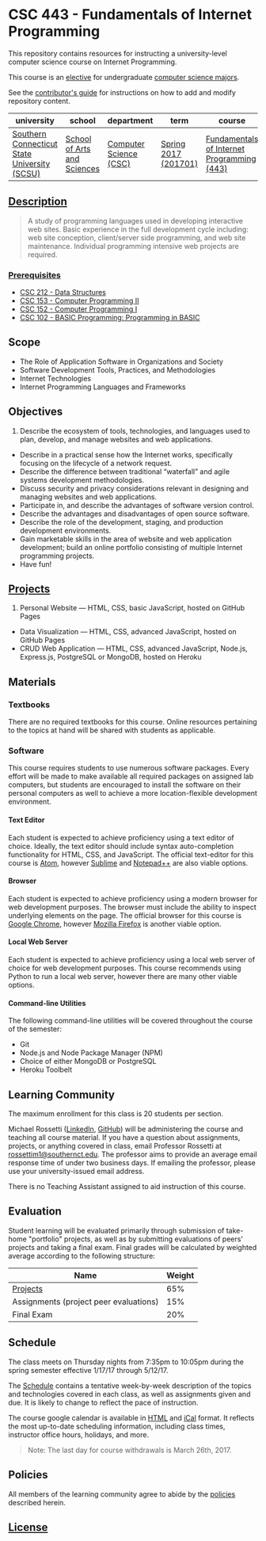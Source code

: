 # CSC 443 - Fundamentals of Internet Programming

This repository contains resources for instructing a university-level computer science course on Internet Programming.

This course is an [elective](http://www.southernct.edu/academics/schools/arts/departments/computerscience/undergraduate/CS-Courses.html) for undergraduate [computer science majors](http://www.southernct.edu/academics/schools/arts/departments/computerscience/undergraduate/viewallcourses.html).

See the [contributor's guide](/CONTRIBUTING.md) for instructions on how to add and modify repository content.

university | school | department | term | course | section | credits
--- | --- | --- | --- | --- | --- | ---
[Southern Connecticut State University (SCSU)](http://southernct.edu/) | [School of Arts and Sciences](http://catalog.southernct.edu/undergraduate/school-of-arts-and-sciences.html) | [Computer Science (CSC)](http://www.southernct.edu/academics/schools/arts/departments/computerscience/) | [Spring 2017 (201701)](https://www.southernct.edu/offices/registrar/Calendar.html) | [Fundamentals of Internet Programming (443)](http://catalog.southernct.edu/undergraduate/courses/csc443.html) | Thursday nights (01) | 3

## [Description](http://southernct.edu/academics/schools/arts/departments/computerscience/undergrad_courses_cs.html#443)

> A study of programming languages used in developing interactive web sites. Basic experience in the full development cycle including: web site conception, client/server side programming, and web site maintenance. Individual programming intensive web projects are required.

### [Prerequisites](/PREREQUISITES.md)

  + [CSC 212	- Data Structures](http://southernct.edu/academics/schools/arts/departments/computerscience/undergrad_courses_cs.html#400)
  + [CSC 153	- Computer Programming II](http://southernct.edu/academics/schools/arts/departments/computerscience/undergrad_courses_cs.html#153)
  + [CSC 152	- Computer Programming I](http://southernct.edu/academics/schools/arts/departments/computerscience/undergrad_courses_cs.html#152)
  + [CSC 102	- BASIC Programming: Programming in BASIC](http://southernct.edu/academics/schools/arts/departments/computerscience/undergrad_courses_cs.html#102)

## Scope

  + The Role of Application Software in Organizations and Society
  + Software Development Tools, Practices, and Methodologies
  + Internet Technologies
  + Internet Programming Languages and Frameworks

## Objectives

  1. Describe the ecosystem of tools, technologies, and languages used to plan, develop, and manage websites and web applications.
  * Describe in a practical sense how the Internet works, specifically focusing on the lifecycle of a network request.
  * Describe the difference between traditional “waterfall” and agile systems development methodologies.
  * Discuss security and privacy considerations relevant in designing and managing websites and web applications.
  * Participate in, and describe the advantages of software version control.
  * Describe the advantages and disadvantages of open source software.
  * Describe the role of the development, staging, and production development environments.
  * Gain marketable skills in the area of website and web application development; build an online portfolio consisting of multiple Internet programming projects.
  * Have fun!

## [Projects](/PROJECTS.md)

  1. Personal Website — HTML, CSS, basic JavaScript, hosted on GitHub Pages
  * Data Visualization — HTML, CSS, advanced JavaScript, hosted on GitHub Pages
  * CRUD Web Application — HTML, CSS, advanced JavaScript, Node.js, Express.js, PostgreSQL or MongoDB, hosted on Heroku

## Materials

### Textbooks

There are no required textbooks for this course. Online resources pertaining to the topics at hand will be shared with students as applicable.

### Software

This course requires students to use numerous software packages. Every effort will be made to make available all required packages on assigned lab computers, but students are encouraged to install the software on their personal computers as well to achieve a more location-flexible development environment.

#### Text Editor

Each student is expected to achieve proficiency using a text editor of choice. Ideally, the text editor should include syntax auto-completion functionality for HTML, CSS, and JavaScript. The official text-editor for this course is [Atom](https://atom.io/), however [Sublime](https://www.sublimetext.com/) and [Notepad++](https://notepad-plus-plus.org/) are also viable options.

#### Browser

Each student is expected to achieve proficiency using a modern browser for web development purposes. The browser must include the ability to inspect underlying elements on the page. The official browser for this course is [Google Chrome](https://www.google.com/chrome/), however [Mozilla Firefox](https://www.mozilla.org/en-US/firefox/products/) is another viable option.

#### Local Web Server

Each student is expected to achieve proficiency using a local web server of choice for web development purposes. This course recommends using Python to run a local web server, however there are many other viable options.

#### Command-line Utilities

The following command-line utilities will be covered throughout the course of the semester:

  + Git
  + Node.js and Node Package Manager (NPM)
  + Choice of either MongoDB or PostgreSQL
  + Heroku Toolbelt

## Learning Community

The maximum enrollment for this class is 20 students per section.

Michael Rossetti ([LinkedIn](https://www.linkedin.com/in/mikerossetti), [GitHub](https://github.com/s2t2)) will be administering the course and teaching all course material. If you have a question about assignments, projects, or anything covered in class, email Professor Rossetti at [rossettim1@southernct.edu](mailto:rossettim1@southernct.edu). The professor aims to provide an average email response time of under two business days. If emailing the professor, please use your university-issued email address.

There is no Teaching Assistant assigned to aid instruction of this course.

## Evaluation

Student learning will be evaluated primarily through submission of take-home "portfolio" projects, as well as by submitting evaluations of peers' projects and taking a final exam. Final grades will be calculated by weighted average according to the following structure:

Name | Weight
--- | ---
[Projects](/PROJECTS.md) | 65%
Assignments (project peer evaluations)| 15%
Final Exam | 20%

## Schedule

The class meets on Thursday nights from 7:35pm to 10:05pm during the spring semester effective 1/17/17 through 5/12/17.

The [Schedule](SCHEDULE.md) contains a tentative
 week-by-week description of the topics and technologies covered in each class,
 as well as assignments given and due.
 It is likely to change to reflect the pace of instruction.

The course google calendar is available in [HTML](https://calendar.google.com/calendar/embed?src=6bhqmlmku3drrf2qcvataik8e4%40group.calendar.google.com&ctz=America/New_York) and [iCal](https://calendar.google.com/calendar/ical/6bhqmlmku3drrf2qcvataik8e4%40group.calendar.google.com/public/basic.ics) format. It reflects the most up-to-date scheduling information, including class times, instructor office hours, holidays, and more.

> Note: The last day for course withdrawals is March 26th, 2017.

## Policies

All members of the learning community agree to abide by the [policies](/POLICIES.md) described herein.

## [License](/LICENSE)

